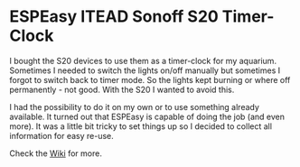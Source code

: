 # ESPEasy ITEAD Sonoff S20 Timer-Clock
I bought the S20 devices to use them as a timer-clock for my aquarium. Sometimes I needed to switch the lights on/off manually but sometimes I forgot to switch back to timer mode. So the lights kept burning or where off permanently - not good. With the S20 I wanted to avoid this.

I had the possibility to do it on my own or to use something already available. It turned out that ESPEasy is capable of doing the job (and even more). It was a little bit tricky to set things up so I decided to collect all information for easy re-use.

Check the [Wiki](wiki) for more.
